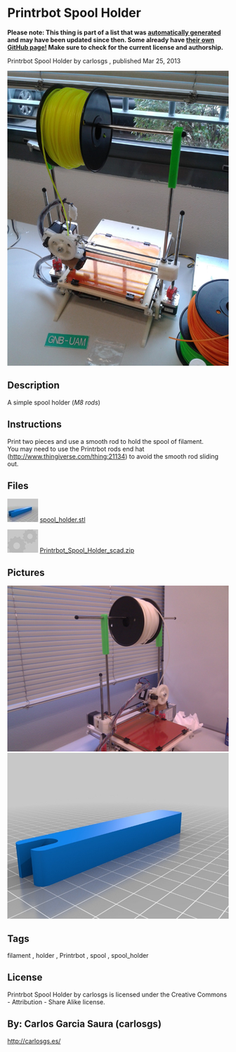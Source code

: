 Printrbot Spool Holder
===============
**Please note: This thing is part of a list that was [automatically generated](https://github.com/carlosgs/export-things) and may have been updated since then. Some already have [their own GitHub page!](https://github.com/carlosgs?tab=repositories) Make sure to check for the current license and authorship.**  

Printrbot Spool Holder  by carlosgs , published Mar 25, 2013

![Image](img/20130213_134317_display_large.jpg "Title")

Description
--------
A simple spool holder (_M8 rods_)

Instructions
--------
Print two pieces and use a smooth rod to hold the spool of filament.<br />
You may need to use the Printrbot rods end hat (http://www.thingiverse.com/thing:21134) to avoid the smooth rod sliding out.

Files
--------
[![Image](img/spool_holder_preview_tinycard.jpg)](spool_holder.stl)
 [ spool_holder.stl](spool_holder.stl)  

[![Image](img/Gears_preview_tinycard.jpg)](Printrbot_Spool_Holder_scad.zip)
 [ Printrbot_Spool_Holder_scad.zip](Printrbot_Spool_Holder_scad.zip)  



Pictures
--------
![Image](img/2013-02-12_17.19.11_display_large.jpg "Title")
![Image](img/spool_holder_display_large.jpg "Title")


Tags
--------
filament , holder , Printrbot , spool , spool_holder  

  

License
--------
Printrbot Spool Holder by carlosgs is licensed under the Creative Commons - Attribution - Share Alike license.  



By: Carlos Garcia Saura (carlosgs)
--------
<http://carlosgs.es/>